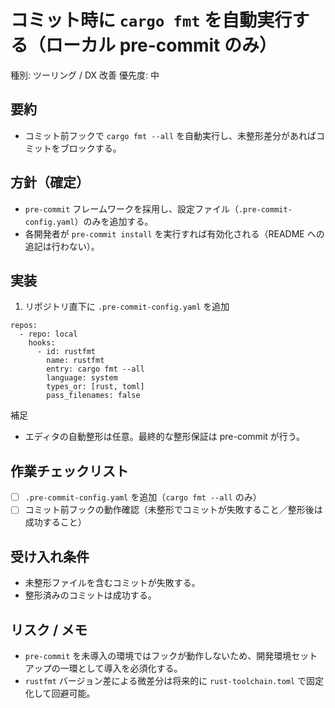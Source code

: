 # コミット時に `cargo fmt` を自動実行する（ローカル pre-commit のみ）

種別: ツーリング / DX 改善
優先度: 中

## 要約
- コミット前フックで `cargo fmt --all` を自動実行し、未整形差分があればコミットをブロックする。

## 方針（確定）
- `pre-commit` フレームワークを採用し、設定ファイル（`.pre-commit-config.yaml`）のみを追加する。
- 各開発者が `pre-commit install` を実行すれば有効化される（README への追記は行わない）。

## 実装
1) リポジトリ直下に `.pre-commit-config.yaml` を追加

```
repos:
  - repo: local
    hooks:
      - id: rustfmt
        name: rustfmt
        entry: cargo fmt --all
        language: system
        types_or: [rust, toml]
        pass_filenames: false
```

補足
- エディタの自動整形は任意。最終的な整形保証は pre-commit が行う。

## 作業チェックリスト
- [ ] `.pre-commit-config.yaml` を追加（`cargo fmt --all` のみ）
- [ ] コミット前フックの動作確認（未整形でコミットが失敗すること／整形後は成功すること）

## 受け入れ条件
- 未整形ファイルを含むコミットが失敗する。
- 整形済みのコミットは成功する。

## リスク / メモ
- `pre-commit` を未導入の環境ではフックが動作しないため、開発環境セットアップの一環として導入を必須化する。
- `rustfmt` バージョン差による微差分は将来的に `rust-toolchain.toml` で固定化して回避可能。
